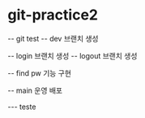 # git-practice2

-- git test
-- dev 브랜치 생성

-- login 브랜치 생성
-- logout 브랜치 생성

-- find pw 기능 구현

-- main 운영 배포


--- teste
